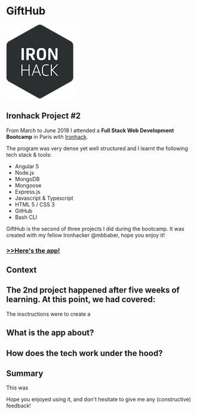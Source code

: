 # Gi**f**tHub

![Ironhack logo](./public/images/ironhack-logo.png)
## Ironhack Project #2
From March to June 2018 I attended a **Full Stack Web Development Bootcamp** in Paris with [Ironhack](http://www.ironhack.com/en).

The program was very dense yet well structured and I learnt the following tech stack & tools:
- Angular 5
- Node.js
- MongoDB
- Mongoose
- Express.js
- Javascript & Typescript
- HTML 5 / CSS 3
- GitHub
- Bash CLI

GiftHub is the second of three projects I did during the bootcamp. It was created with my fellow Ironhacker @mbbaber, hope you enjoy it!

### [>>Here's the app!](https://ironhack-gifthub.herokuapp.com/groups/5ae3212634baaf0014d86c20/5ae320e334baaf0014d86c1e)


## Context
The 2nd project happened after five weeks of learning. At this point, we had covered:
- 

The insctructions were to create a

## What is the app about?



## How does the tech work under the hood?


## Summary
This was 

Hope you enjoyed using it, and don't hesitate to give me any (constructive) feedback!
